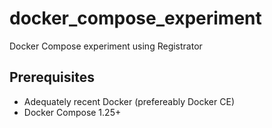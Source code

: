 # docker_compose_experiment
Docker Compose experiment using Registrator

## Prerequisites
* Adequately recent Docker (prefereably Docker CE)
* Docker Compose 1.25+
